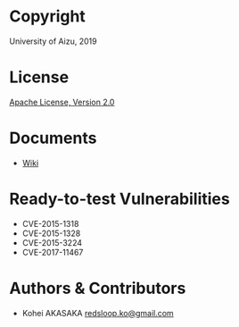 # Copyright
University of Aizu, 2019

# License
[Apache License, Version 2.0](https://www.apache.org/licenses/)

# Documents
- [Wiki](https://github.com/uoanlab/vultest/wiki)

# Ready-to-test Vulnerabilities
- CVE-2015-1318
- CVE-2015-1328
- CVE-2015-3224
- CVE-2017-11467

# Authors & Contributors
- Kohei AKASAKA <redsloop.ko@gmail.com>

